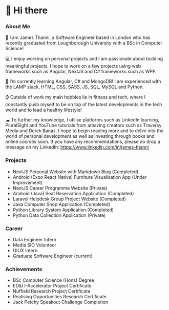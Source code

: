 # 👋 Hi there 




### About Me 
🎩 I am James Thanni, a Software Engineer based in London who has recently graduated from Loughborough University with a BSc in Computer Science!

💻 I enjoy working on personal projects and I am passionate about building meaningful projects. I hope to work on a few projects using web frameworks such as Angular, NextJS and C# frameworks such as WPF. 

🧠 I’m currently learning Angular, C# and MongoDB! I am experienced with the LAMP stack, HTML, CSS, SASS, JS, SQL, MySQL and Python.

⌚ Outside of work my main hobbies lie in fitness and tech, where I constantly push myself to be on top of the latest developments in the tech world and to lead a healthy lifestyle!

☁ To further my knowledge, I utilise platforms such as LinkedIn learning, PluralSight and YouTube tutorials from amazing creators such as Traversy Media and Derek Banas. I hope to begin reading more and to delve into the world of personal development as well as investing through books and online courses soon. If you have any recommendations, please do drop a message on my LinkedIn: https://www.linkedin.com/in/james-thanni


### Projects

- NextJS Personal Website with Markdown Blog (Completed)
- Android (Expo React Native) Furniture Visualisation App (Under Improvement)
- NextJS Career Programme Website (Private)
- Android (Java) Seat Reservation Application (Completed)
- Laravel Helpdesk Group Project Website (Completed)
- Java Computer Shop Application (Completed)
- Python Library System Application (Completed)
- Python Data Collection Application (Private)

### Career

- Data Engineer Intern
- Media SIO Volunteer
- UIUX Intern
- Graduate Software Engineer (current)





### Achievements

- BSc Computer Science (Hons) Degree
- ED&I I-Accelerator Project Certificate
- Nuffield Research Project Certificate
- Realising Opportunities Research Certificate
- Jack Petchy Speakout Challenge Completion


<!-- 

Here are some ideas to get you started:

- 🔭 I’m currently working on ...
- 🌱 I’m currently learning ...
- 👯 I’m looking to collaborate on ...
- 🤔 I’m looking for help with ...
- 💬 Ask me about ...
- 📫 How to reach me: ...
- 😄 Pronouns: ...
- ⚡ Fun fact: ...
-->
